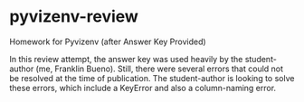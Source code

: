 # pyvizenv-review
Homework for Pyvizenv (after Answer Key Provided)

In this review attempt, the answer key was used heavily by the student-author (me, Franklin Bueno). Still, there were several errors that could not be resolved at the time of publication. The student-author is looking to solve these errors, which include a KeyError and also a column-naming error.
